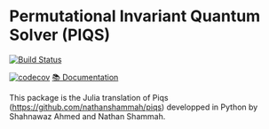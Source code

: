 # Permutational Invariant Quantum Solver (PIQS)

[![Build Status](https://github.com/YanisLeFur/Piqs.jl/actions/workflows/CI.yml/badge.svg?branch=main)](https://github.com/YanisLeFur/Piqs.jl/actions/workflows/CI.yml?query=branch%3Amain)

[![codecov](https://codecov.io/gh/YanisLeFur/Piqs.jl/branch/main/graph/badge.svg)](https://codecov.io/gh/YanisLeFur/Piqs.jl)
[📚 Documentation](https://yanislefur.github.io/Piqs.jl/dev/)

This package is the Julia translation of Piqs (https://github.com/nathanshammah/piqs) developped in Python by Shahnawaz Ahmed and Nathan Shammah.
